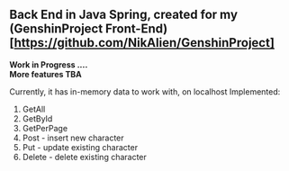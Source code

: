 ## Back End in Java Spring, created for my (GenshinProject Front-End)[https://github.com/NikAlien/GenshinProject]

**Work in Progress ....** <br>
**More features TBA**

Currently, it has in-memory data to work with, on localhost
Implemented:
  1. GetAll
  2. GetById
  3. GetPerPage
  4. Post - insert new character
  5. Put - update existing character
  6. Delete - delete existing character

